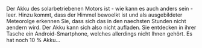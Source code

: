 Der Akku des solarbetriebenen Motors ist - wie kann es auch anders sein - leer. Hinzu kommt, dass der 
Himmel bewoelkt ist und als ausgebildeter Meteorolge erkennen Sie, dass sich das in den naechsten Stunden 
nicht aendern wird. Der Akku kann sich also nicht aufladen. Sie entdecken in ihrer Tasche ein 
Android-Smartphone, welches allerdings nicht Ihnen gehört. Es hat noch 10 % Akku...